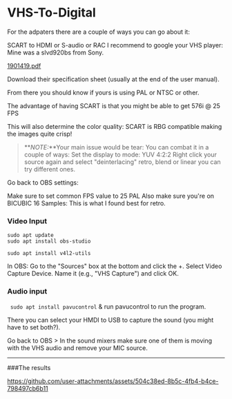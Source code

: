 # VHS-To-Digital

For the adpaters there are a couple of ways you can go about it:

SCART to HDMI or S-audio or RAC 
I recommend to google your VHS player: Mine was a slvd920bs from Sony.

[1901419.pdf](https://github.com/user-attachments/files/18293494/1901419.pdf)

Download their specification sheet (usually at the end of the user manual). 

From there you should know if yours is using PAL or NTSC or other. 

The advantage of having SCART is that you might be able to get 576i @ 25 FPS

This will also determine the color quality: SCART is RBG compatible making the images quite crisp! 

> **_NOTE:_**Your main issue would be tear:
> You can combat it in a couple of ways:
> Set the display to mode:
> YUV 4:2:2
> Right click your source again and select "deinterlacing" retro, blend or linear you can try different ones. 

Go back to OBS settings: 

Make sure to set common FPS value to 25 PAL
Also make sure you're on BICUBIC 16 Samples: This is what I found best for retro. 

### Video Input

```
sudo apt update
sudo apt install obs-studio

sudo apt install v4l2-utils
```

In OBS:
Go to the "Sources" box at the bottom and click the +.
Select Video Capture Device.
Name it (e.g., "VHS Capture") and click OK.

### Audio input

``` sudo apt install pavucontrol```
& run pavucontrol to run the program. 

There you can select your HMDI to USB to capture the sound (you might have to set both?). 

Go back to OBS > In the sound mixers make sure one of them is moving with the VHS audio and remove your MIC source.

---

###The results

https://github.com/user-attachments/assets/504c38ed-8b5c-4fb4-b4ce-798497cb6b11




